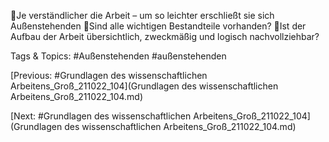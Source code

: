 Je verständlicher die Arbeit – um so leichter erschließt sie sich 
Außenstehenden
Sind alle wichtigen Bestandteile vorhanden?
Ist der Aufbau der Arbeit übersichtlich, zweckmäßig und logisch 
nachvollziehbar?

   Tags & Topics:
   #Außenstehenden
   #außenstehenden

[Previous: #Grundlagen des wissenschaftlichen Arbeitens_Groß_211022_104](Grundlagen des wissenschaftlichen Arbeitens_Groß_211022_104.md)

[Next: #Grundlagen des wissenschaftlichen Arbeitens_Groß_211022_104](Grundlagen des wissenschaftlichen Arbeitens_Groß_211022_104.md)